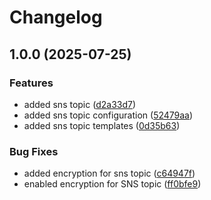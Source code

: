 # Changelog

## 1.0.0 (2025-07-25)


### Features

* added sns topic ([d2a33d7](https://github.com/yash2418/terraform-aws-gha-deployment/commit/d2a33d7341d8467b16e24a8f88e1621d80d7600a))
* added sns topic configuration ([52479aa](https://github.com/yash2418/terraform-aws-gha-deployment/commit/52479aa3af1c12eb485dcb11c4771fe31b95f753))
* added sns topic templates ([0d35b63](https://github.com/yash2418/terraform-aws-gha-deployment/commit/0d35b636ab01f903fa9a5a8d2e6cb1920e104f43))


### Bug Fixes

* added encryption for sns topic ([c64947f](https://github.com/yash2418/terraform-aws-gha-deployment/commit/c64947fd54bea97436b342c3aaed38ec1d4a7a68))
* enabled encryption for SNS topic ([ff0bfe9](https://github.com/yash2418/terraform-aws-gha-deployment/commit/ff0bfe9bc5078eb100deaf939fc89ff56ecc285e))
